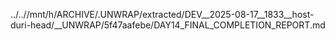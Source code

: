 ../..//mnt/h/ARCHIVE/.UNWRAP/extracted/DEV__2025-08-17__1833__host-duri-head/__UNWRAP/5f47aafebe/DAY14_FINAL_COMPLETION_REPORT.md